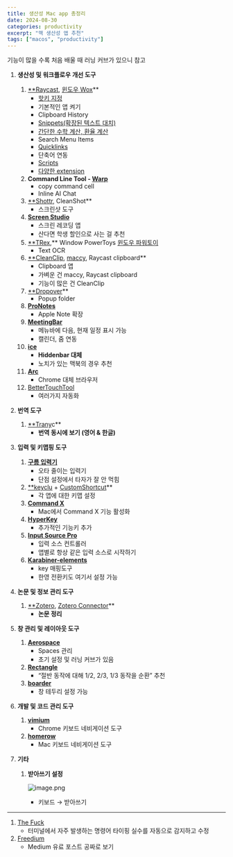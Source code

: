 ```yaml
---
title: 생산성 Mac app 총정리
date: 2024-08-30
categories: productivity
excerpt: "맥 생산성 앱 추천"
tags: ["macos", "productivity"]
---
```


기능이 많을 수록 처음 배울 때 러닝 커브가 있으니 참고

1. **생산성 및 워크플로우 개선 도구**
   1. [\*\*Raycast](https://www.raycast.com/), [윈도우 Wox](https://apps.microsoft.com/detail/9nr6m23fjlz6?hl=ko-KR&gl=KR)\*\*
      - [핫키 지정](https://manual.raycast.com/hotkey)
      - 기본적인 앱 켜기
      - Clipboard History
      - [Snippets(확장된 텍스트 대치)](https://manual.raycast.com/snippets)
      - [간단한 수학 계산, 환율 계산](https://manual.raycast.com/calculator)
      - Search Menu Items
      - [Quicklinks](https://manual.raycast.com/quicklinks)
      - 단축어 연동
      - [Scripts](https://manual.raycast.com/script-commands)
      - [다양한 extension](https://www.raycast.com/store)
   2. **Command Line Tool - [Warp](https://www.warp.dev/)**
      - copy command cell
      - Inline AI Chat
   3. [\*\*Shottr](https://shottr.cc/), CleanShot\*\*
      - 스크린샷 도구
   4. [**Screen Studio**](https://www.screen.studio/)
      - 스크린 레코딩 앱
      - 산다면 학생 할인으로 사는 걸 추천
   5. [\*\*TRex](https://trex.ameba.co/),\*\* Window PowerToys [윈도우 파워토이](https://learn.microsoft.com/ko-kr/windows/powertoys/)
      - Text OCR
   6. [\*\*CleanClip](https://cleanclip.cc/), [maccy](https://maccy.app/), Raycast clipboard\*\*
      - Clipboard 앱
      - 가벼운 건 maccy, Raycast clipboard
      - 기능이 많은 건 CleanClip
   7. [\*\*Dropover](https://dropoverapp.com/)\*\*
      - Popup folder
   8. [**ProNotes**](https://www.pronotes.app/)
      - Apple Note 확장
   9. [**MeetingBar**](https://meetingbar.app/#integrations)
      - 메뉴바에 다음, 현재 일정 표시 가능
      - 캘린더, 줌 연동
   10. [**ice**](https://github.com/jordanbaird/Ice)
       - **Hiddenbar 대체**
       - 노치가 있는 맥북의 경우 추천
   11. [**Arc**](https://arc.net/)
       - Chrome 대체 브라우저
   12. [BetterTouchTool](https://folivora.)
       - 여러가지 자동화
2. **번역 도구**

   1. [\*\*Trany](https://www.trancy.org/)c\*\*
      - **번역 동시에 보기 (영어 & 한글)**

3. **입력 및 키맵핑 도구**
   1. [**구름 입력기**](https://gureum.io/)
      - 오타 줄이는 입력기
      - 단점 설정에서 타자가 잘 안 먹힘
   2. [\*\*keyclu](https://sergii.tatarenkov.name/keyclu/support/) + [CustomShortcut](https://www.houdah.com/customShortcuts/)\*\*
      - 각 앱에 대한 키맵 설정
   3. [**Command X**](https://apps.apple.com/us/app/command-x/id6448461551)
      - Mac에서 Command X 기능 활성화
   4. [**HyperKey**](https://hyperkey.app/)
      - 추가적인 기능키 추가
   5. [**Input Source Pro**](https://inputsource.pro/)
      - 입력 소스 컨트롤러
      - 앱별로 항상 같은 입력 소스로 시작하기
   6. [**Karabiner-elements**](https://karabiner-elements.pqrs.org/)
      - key 매핑도구
      - 한영 전환키도 여기서 설정 가능
4. **논문 및 정보 관리 도구**
   1. [\*\*Zotero](https://www.zotero.org/), [Zotero Connector](https://chromewebstore.google.com/detail/ekhagklcjbdpajgpjgmbionohlpdbjgc?hl=ko)\*\*
      - **논문 정리**
5. **창 관리 및 레이아웃 도구**
   1. [**Aerospace**](https://github.com/nikitabobko/AeroSpace)
      - Spaces 관리
      - 초기 설정 및 러닝 커브가 있음
   2. [**Rectangle**](https://rectangleapp.com/)
      - “절반 동작에 대해 1/2, 2/3, 1/3 동작을 순환” 추천
   3. [**boarder**](https://github.com/FelixKratz/JankyBorders)
      - 창 테두리 설정 가능
6. **개발 및 코드 관리 도구**
   1. [**vimium**](https://chromewebstore.google.com/detail/vimium/dbepggeogbaibhgnhhndojpepiihcmeb?hl=ko)
      - Chrome 키보드 네비게이션 도구
   2. [**homerow**](https://www.homerow.app/#pricing)
      - Mac 키보드 네비게이션 도구
7. **기타**
   1. **받아쓰기 설정**

      ![image.png](https://prod-files-secure.s3.us-west-2.amazonaws.com/4de287ad-cf4d-4ea6-a3bb-3bc3ba2bdb10/613f4809-9004-40a7-b9ed-070d71d1b358/image.png)

      - 키보드 → 받아쓰기

---

1. [The Fuck](https://github.com/nvbn/thefuck)
   - 터미널에서 자주 발생하는 명령어 타이핑 실수를 자동으로 감지하고 수정
2. [Freedium](https://www.freedium.cfd)
   - Medium 유료 포스트 공짜로 보기
